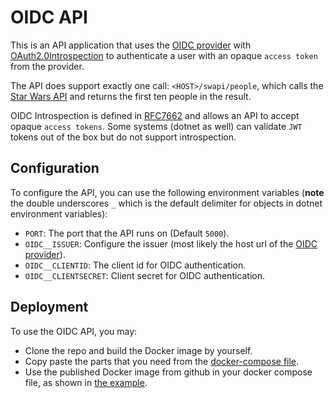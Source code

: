 # OIDC API

This is an API application that uses the [OIDC provider](../oidc_provider/)
with [OAuth2.0Introspection](https://github.com/IdentityModel/IdentityModel.AspNetCore.OAuth2Introspection)
to authenticate a user with an opaque `access token` from the provider.

The API does support exactly one call: `<HOST>/swapi/people`,
which calls the [Star Wars API](https://swapi.dev/) and returns the
first ten people in the result.

OIDC Introspection is defined in [RFC7662](https://datatracker.ietf.org/doc/html/rfc7662)
and allows an API to accept opaque `access tokens`. Some systems (dotnet as well)
can validate `JWT` tokens out of the box but do not support introspection.

## Configuration

To configure the API, you can use the following environment variables (**note** the double underscores `_` which is the default delimiter for objects in dotnet environment variables):

- `PORT`: The port that the API runs on (Default `5000`).
- `OIDC__ISSUER`: Configure the issuer (most likely the host url of the [OIDC provider](../oidc_provider/)).
- `OIDC__CLIENTID`: The client id for OIDC authentication.
- `OIDC__CLIENTSECRET`: Client secret for OIDC authentication.

## Deployment

To use the OIDC API, you may:

- Clone the repo and build the Docker image by yourself.
- Copy paste the parts that you need from the [docker-compose file](../docker-compose.yml).
- Use the published Docker image from github in your docker compose file,
  as shown in [the example](./docker-compose-example.yml).
